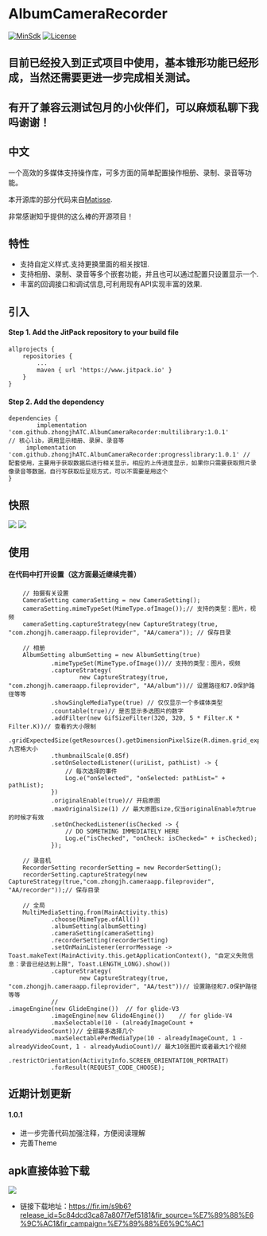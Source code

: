 # AlbumCameraRecorder

[![MinSdk](https://img.shields.io/badge/MinSdk-16-blue.svg)](https://developer.android.com/about/versions/android-4.1)
[![License](https://img.shields.io/badge/License-MIT-blue.svg)](https://github.com/zhongjhATC/AlbumCameraRecorder/blob/master/LICENSE)

## 目前已经投入到正式项目中使用，基本锥形功能已经形成，当然还需要更进一步完成相关测试。
## 有开了兼容云测试包月的小伙伴们，可以麻烦私聊下我吗谢谢！

## 中文
一个高效的多媒体支持操作库，可多方面的简单配置操作相册、录制、录音等功能。

本开源库的部分代码来自[Matisse](https://github.com/zhihu/Matisse).

非常感谢知乎提供的这么棒的开源项目！    

## 特性
 - 支持自定义样式.支持更换里面的相关按钮.
 - 支持相册、录制、录音等多个嵌套功能，并且也可以通过配置只设置显示一个.
 - 丰富的回调接口和调试信息,可利用现有API实现丰富的效果.
 
## 引入

#### Step 1. Add the JitPack repository to your build file

	allprojects {
		repositories {
			...
			maven { url 'https://www.jitpack.io' }
		}
	}
#### Step 2. Add the dependency

	dependencies {
	        implementation 'com.github.zhongjhATC.AlbumCameraRecorder:multilibrary:1.0.1'         // 核心lib，调用显示相册、录屏、录音等
         implementation 'com.github.zhongjhATC.AlbumCameraRecorder:progresslibrary:1.0.1' // 配套使用，主要用于获取数据后进行相关显示，相应的上传进度显示，如果你只需要获取照片录像录音等数据，自行写获取后呈现方式，可以不需要是用这个
	}

## 快照
![](https://github.com/zhongjhATC/AlbumCameraRecorder/blob/master/Demonstration.gif)
![](https://github.com/zhongjhATC/AlbumCameraRecorder/blob/master/DemonstrationShowImg.png)



## 使用   
#### 在代码中打开设置（这方面最近继续完善）
 
        // 拍摄有关设置
        CameraSetting cameraSetting = new CameraSetting();
        cameraSetting.mimeTypeSet(MimeType.ofImage());// 支持的类型：图片，视频
        cameraSetting.captureStrategy(new CaptureStrategy(true, "com.zhongjh.cameraapp.fileprovider", "AA/camera")); // 保存目录

        // 相册
        AlbumSetting albumSetting = new AlbumSetting(true)
                .mimeTypeSet(MimeType.ofImage())// 支持的类型：图片，视频
                .captureStrategy(
                        new CaptureStrategy(true, "com.zhongjh.cameraapp.fileprovider", "AA/album"))// 设置路径和7.0保护路径等等
                .showSingleMediaType(true) // 仅仅显示一个多媒体类型
                .countable(true)// 是否显示多选图片的数字
                .addFilter(new GifSizeFilter(320, 320, 5 * Filter.K * Filter.K))// 查看的大小限制
                .gridExpectedSize(getResources().getDimensionPixelSize(R.dimen.grid_expected_size))// 九宫格大小
                .thumbnailScale(0.85f)
                .setOnSelectedListener((uriList, pathList) -> {
                    // 每次选择的事件
                    Log.e("onSelected", "onSelected: pathList=" + pathList);
                })
                .originalEnable(true)// 开启原图
                .maxOriginalSize(1) // 最大原图size,仅当originalEnable为true的时候才有效
                .setOnCheckedListener(isChecked -> {
                    // DO SOMETHING IMMEDIATELY HERE
                    Log.e("isChecked", "onCheck: isChecked=" + isChecked);
                });

        // 录音机
        RecorderSetting recorderSetting = new RecorderSetting();
        recorderSetting.captureStrategy(new CaptureStrategy(true,"com.zhongjh.cameraapp.fileprovider", "AA/recorder"));// 保存目录

        // 全局
        MultiMediaSetting.from(MainActivity.this)
                .choose(MimeType.ofAll())
                .albumSetting(albumSetting)
                .cameraSetting(cameraSetting)
                .recorderSetting(recorderSetting)
                .setOnMainListener(errorMessage -> Toast.makeText(MainActivity.this.getApplicationContext(), "自定义失败信息：录音已经达到上限", Toast.LENGTH_LONG).show())
                .captureStrategy(
                        new CaptureStrategy(true, "com.zhongjh.cameraapp.fileprovider", "AA/test"))// 设置路径和7.0保护路径等等
                //                                            .imageEngine(new GlideEngine())  // for glide-V3
                .imageEngine(new Glide4Engine())    // for glide-V4
                .maxSelectable(10 - (alreadyImageCount + alreadyVideoCount))// 全部最多选择几个
                .maxSelectablePerMediaType(10 - alreadyImageCount, 1 - alreadyVideoCount, 1 - alreadyAudioCount)// 最大10张图片或者最大1个视频
                .restrictOrientation(ActivityInfo.SCREEN_ORIENTATION_PORTRAIT)
                .forResult(REQUEST_CODE_CHOOSE);

## 近期计划更新
#### 1.0.1
 - 进一步完善代码加强注释，方便阅读理解
 - 完善Theme


## apk直接体验下载
![](https://github.com/zhongjhATC/AlbumCameraRecorder/blob/master/qrcode.png)

 - 链接下载地址：https://fir.im/s9b6?release_id=5c84dcd3ca87a807f7ef5181&fir_source=%E7%89%88%E6%9C%AC1&fir_campaign=%E7%89%88%E6%9C%AC1